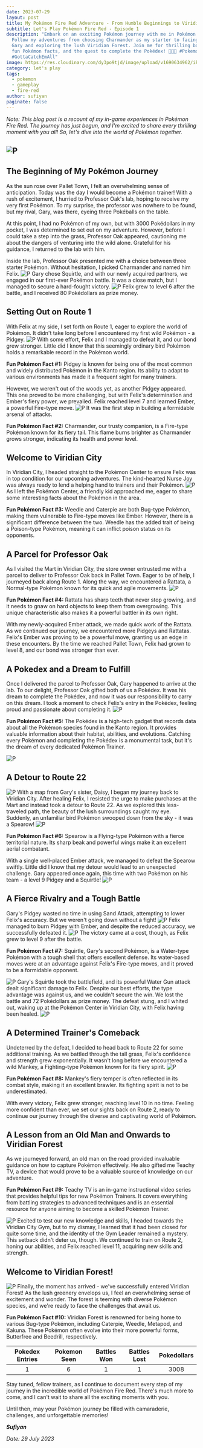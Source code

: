```yaml
---
date: 2023-07-29
layout: post
title: My Pokémon Fire Red Adventure - From Humble Beginnings to Viridian Forest!
subtitle: Let's Play Pokémon Fire Red - Episode 1
description: "Embark on an exciting Pokémon journey with me in Pokémon Fire Red!
  Follow my adventures from choosing Charmander as my starter to facing rival
  Gary and exploring the lush Viridian Forest. Join me for thrilling battles,
  fun Pokémon facts, and the quest to complete the Pokédex! 🌟🔥🍃 #Pokemon
  #GottaCatchEmAll"
image: https://res.cloudinary.com/dy3po9tjd/image/upload/v1690634962/ikmWwfEuNt_pixtdm.png
category: let's play
tags:
  - pokemon
  - gameplay
  - fire-red
author: sufiyan
paginate: false
---
```

*Note: This blog post is a recount of my in-game experiences in Pokémon Fire Red. The journey has just begun, and I'm excited to share every thrilling moment with you all! So, let's dive into the world of Pokémon together.*

## ![P](https://res.cloudinary.com/dy3po9tjd/image/upload/v1690634856/e86457ef97730a4505cab3364ecc7031_k7ynch.png)

## The Beginning of My Pokémon Journey

As the sun rose over Pallet Town, I felt an overwhelming sense of anticipation. Today was the day I would become a Pokémon trainer! With a rush of excitement, I hurried to Professor Oak's lab, hoping to receive my very first Pokémon. To my surprise, the professor was nowhere to be found, but my rival, Gary, was there, eyeing three Pokéballs on the table.

At this point, I had no Pokémon of my own, but with 3000 Pokédollars in my pocket, I was determined to set out on my adventure. However, before I could take a step into the grass, Professor Oak appeared, cautioning me about the dangers of venturing into the wild alone. Grateful for his guidance, I returned to the lab with him.

Inside the lab, Professor Oak presented me with a choice between three starter Pokémon. Without hesitation, I picked Charmander and named him Felix.
![P](https://res.cloudinary.com/dy3po9tjd/image/upload/v1690634694/mpv-shot0005_iputjv.jpg)
Gary chose Squirtle, and with our newly acquired partners, we engaged in our first-ever Pokémon battle. It was a close match, but I managed to secure a hard-fought victory. 
![P](https://res.cloudinary.com/dy3po9tjd/image/upload/v1690635717/mpv-shot0006_pq3pqo.jpg)
Felix grew to level 6 after the battle, and I received 80 Pokédollars as prize money.

## Setting Out on Route 1

With Felix at my side, I set forth on Route 1, eager to explore the world of Pokémon. It didn't take long before I encountered my first wild Pokémon - a Pidgey. 
![P](https://res.cloudinary.com/dy3po9tjd/image/upload/v1690635717/mpv-shot0007_sl3pnt.jpg)
With some effort, Felix and I managed to defeat it, and our bond grew stronger. Little did I know that this seemingly ordinary bird Pokémon holds a remarkable record in the Pokémon world.

**Fun Pokémon Fact #1:** Pidgey is known for being one of the most common and widely distributed Pokémon in the Kanto region. Its ability to adapt to various environments has made it a frequent sight for many trainers.

However, we weren't out of the woods yet, as another Pidgey appeared. This one proved to be more challenging, but with Felix's determination and Ember's fiery power, we prevailed. Felix reached level 7 and learned Ember, a powerful Fire-type move.
![P](https://res.cloudinary.com/dy3po9tjd/image/upload/v1690637599/2775aeb45e4744cdb5bb07f82ee1f5bb_yfbznf.gif)
It was the first step in building a formidable arsenal of attacks.

**Fun Pokémon Fact #2:** Charmander, our trusty companion, is a Fire-type Pokémon known for its fiery tail. This flame burns brighter as Charmander grows stronger, indicating its health and power level.

## Welcome to Viridian City

In Viridian City, I headed straight to the Pokémon Center to ensure Felix was in top condition for our upcoming adventures. The kind-hearted Nurse Joy was always ready to lend a helping hand to trainers and their Pokémon. 
![P](https://res.cloudinary.com/dy3po9tjd/image/upload/v1690635717/mpv-shot0009_zsixpr.jpg)
As I left the Pokémon Center, a friendly kid approached me, eager to share some interesting facts about the Pokémon in the area.

**Fun Pokémon Fact #3:** Weedle and Caterpie are both Bug-type Pokémon, making them vulnerable to Fire-type moves like Ember. However, there is a significant difference between the two. Weedle has the added trait of being a Poison-type Pokémon, meaning it can inflict poison status on its opponents.

## A Parcel for Professor Oak

As I visited the Mart in Viridian City, the store owner entrusted me with a parcel to deliver to Professor Oak back in Pallet Town. Eager to be of help, I journeyed back along Route 1. Along the way, we encountered a Rattata, a Normal-type Pokémon known for its quick and agile movements.
![P](https://res.cloudinary.com/dy3po9tjd/image/upload/v1690635717/mpv-shot0010_uvbmeb.jpg)

**Fun Pokémon Fact #4:** Rattata has sharp teeth that never stop growing, and it needs to gnaw on hard objects to keep them from overgrowing. This unique characteristic also makes it a powerful battler in its own right.

With my newly-acquired Ember attack, we made quick work of the Rattata. As we continued our journey, we encountered more Pidgeys and Rattatas. Felix's Ember was proving to be a powerful move, granting us an edge in these encounters. By the time we reached Pallet Town, Felix had grown to level 8, and our bond was stronger than ever.

## A Pokedex and a Dream to Fulfill

Once I delivered the parcel to Professor Oak, Gary happened to arrive at the lab. To our delight, Professor Oak gifted both of us a Pokédex. It was his dream to complete the Pokédex, and now it was our responsibility to carry on this dream. I took a moment to check Felix's entry in the Pokédex, feeling proud and passionate about completing it.
![P](https://res.cloudinary.com/dy3po9tjd/image/upload/v1690635717/mpv-shot0011_poovgq.jpg)

**Fun Pokémon Fact #5:** The Pokédex is a high-tech gadget that records data about all the Pokémon species found in the Kanto region. It provides valuable information about their habitat, abilities, and evolutions. Catching every Pokémon and completing the Pokédex is a monumental task, but it's the dream of every dedicated Pokémon Trainer.

![P](https://res.cloudinary.com/dy3po9tjd/image/upload/v1690635718/mpv-shot0012_hwnxtw.jpg)

## A Detour to Route 22
![P](https://res.cloudinary.com/dy3po9tjd/image/upload/v1690635718/mpv-shot0013_eqwe67.jpg)
With a map from Gary's sister, Daisy, I began my journey back to Viridian City. After healing Felix, I resisted the urge to make purchases at the Mart and instead took a detour to Route 22. As we explored this less-traveled path, the beauty of the lush surroundings caught my eye. Suddenly, an unfamiliar bird Pokémon swooped down from the sky - it was a Spearow!
![P](https://res.cloudinary.com/dy3po9tjd/image/upload/v1690635718/mpv-shot0014_uyrnwa.jpg)

**Fun Pokémon Fact #6:** Spearow is a Flying-type Pokémon with a fierce territorial nature. Its sharp beak and powerful wings make it an excellent aerial combatant.

With a single well-placed Ember attack, we managed to defeat the Spearow swiftly. Little did I know that my detour would lead to an unexpected challenge. Gary appeared once again, this time with two Pokémon on his team - a level 9 Pidgey and a Squirtle!
![P](https://res.cloudinary.com/dy3po9tjd/image/upload/v1690635718/mpv-shot0016_rjzg5t.jpg)
## A Fierce Rivalry and a Tough Battle

Gary's Pidgey wasted no time in using Sand Attack, attempting to lower Felix's accuracy. But we weren't going down without a fight! 
![P](https://res.cloudinary.com/dy3po9tjd/image/upload/v1690636787/mpv-shot0017_ruru5i.jpg)
Felix managed to burn Pidgey with Ember, and despite the reduced accuracy, we successfully defeated it. 
![P](https://res.cloudinary.com/dy3po9tjd/image/upload/v1690636787/mpv-shot0018_elerfu.jpg)
The victory came at a cost, though, as Felix grew to level 9 after the battle.

**Fun Pokémon Fact #7:** Squirtle, Gary's second Pokémon, is a Water-type Pokémon with a tough shell that offers excellent defense. Its water-based moves were at an advantage against Felix's Fire-type moves, and it proved to be a formidable opponent.

![P](https://res.cloudinary.com/dy3po9tjd/image/upload/v1690636787/mpv-shot0019_dpvzrl.jpg)
Gary's Squirtle took the battlefield, and its powerful Water Gun attack dealt significant damage to Felix. Despite our best efforts, the type advantage was against us, and we couldn't secure the win. We lost the battle and 72 Pokédollars as prize money. The defeat stung, and I whited out, waking up at the Pokémon Center in Viridian City, with Felix having been healed.
![P](https://res.cloudinary.com/dy3po9tjd/image/upload/v1690636788/mpv-shot0023_rj391r.jpg)

## A Determined Trainer's Comeback

Undeterred by the defeat, I decided to head back to Route 22 for some additional training. As we battled through the tall grass, Felix's confidence and strength grew exponentially. It wasn't long before we encountered a wild Mankey, a Fighting-type Pokémon known for its fiery spirit.
![P](https://res.cloudinary.com/dy3po9tjd/image/upload/v1690636788/mpv-shot0024_rgln6q.jpg)

**Fun Pokémon Fact #8:** Mankey's fiery temper is often reflected in its combat style, making it an excellent brawler. Its fighting spirit is not to be underestimated.

With every victory, Felix grew stronger, reaching level 10 in no time. Feeling more confident than ever, we set our sights back on Route 2, ready to continue our journey through the diverse and captivating world of Pokémon.

## A Lesson from an Old Man and Onwards to Viridian Forest

As we journeyed forward, an old man on the road provided invaluable guidance on how to capture Pokémon effectively. He also gifted me Teachy TV, a device that would prove to be a valuable source of knowledge on our adventure.

**Fun Pokémon Fact #9:** Teachy TV is an in-game instructional video series that provides helpful tips for new Pokémon Trainers. It covers everything from battling strategies to advanced techniques and is an essential resource for anyone aiming to become a skilled Pokémon Trainer.

![P](https://res.cloudinary.com/dy3po9tjd/image/upload/v1690637218/mpv-shot0025_e2alku.jpg)
Excited to test our new knowledge and skills, I headed towards the Viridian City Gym, but to my dismay, I learned that it had been closed for quite some time, and the identity of the Gym Leader remained a mystery. This setback didn't deter us, though. We continued to train on Route 2, honing our abilities, and Felix reached level 11, acquiring new skills and strength.

## Welcome to Viridian Forest!

![P](https://res.cloudinary.com/dy3po9tjd/image/upload/v1690637218/mpv-shot0026_psuhs9.jpg)
Finally, the moment has arrived - we've successfully entered Viridian Forest! As the lush greenery envelops us, I feel an overwhelming sense of excitement and wonder. The forest is teeming with diverse Pokémon species, and we're ready to face the challenges that await us.

**Fun Pokémon Fact #10:** Viridian Forest is renowned for being home to various Bug-type Pokémon, including Caterpie, Weedle, Metapod, and Kakuna. These Pokémon often evolve into their more powerful forms, Butterfree and Beedrill, respectively.

| **Pokedex Entries** | **Pokemon Seen** | **Battles Won** | **Battles Lost** | **Pokedollars** |
|:------------------:|:---------------:|:--------------:|:---------------:|:--------------:|
|        1           |        6        |       1        |        1        |      3008      |


Stay tuned, fellow trainers, as I continue to document every step of my journey in the incredible world of Pokémon Fire Red. There's much more to come, and I can't wait to share all the exciting moments with you.

Until then, may your Pokémon journey be filled with camaraderie, challenges, and unforgettable memories!

***Sufiyan***

*Date: 29 July 2023*
